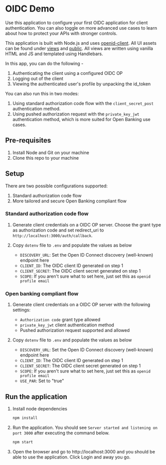 # OIDC Demo

Use this application to configure your first OIDC application for client authentication. You can also toggle on more advanced use cases to learn about how to protect your APIs with stronger controls. 

This application is built with Node.js and uses [openid-client](https://www.npmjs.com/package/openid-client). All UI assets can be found under [views](/views) and [public](/public). All views are written using vanilla HTML and JS and templated using Handlebars.

In this app, you can do the following -

1. Authenticating the client using a configured OIDC OP
2. Logging out of the client
3. Viewing the authenticated user's profile by unpacking the id_token

You can also run this in two modes:

1. Using standard authorization code flow with the `client_secret_post` authentication method.
2. Using pushed authorization request with the `private_key_jwt` authentication method, which is more suited for Open Banking use cases.

## Pre-requisites

1. Install Node and Git on your machine
2. Clone this repo to your machine

## Setup

There are two possible configurations supported:

1. Standard authorization code flow
2. More tailored and secure Open Banking compliant flow

### Standard authorization code flow

1. Generate client credentials on a OIDC OP server. Choose the grant type as authorization code and set redirect_uri to `http://localhost:3000/auth/callback`.

2. Copy `dotenv` file to `.env` and populate the values as below
    - `DISCOVERY_URL`: Set the Open ID Connect discovery (well-known) endpoint here
    - `CLIENT_ID`: The OIDC client ID generated on step 1
    - `CLIENT_SECRET`: The OIDC client secret generated on step 1
    - `SCOPE`: If you aren't sure what to set here, just set this as `openid profile email`

### Open banking compliant flow

1. Generate client credentials on a OIDC OP server with the following settings:
    - `Authorization code` grant type allowed
    - `private_key_jwt` client authentication method
    - Pushed authorization request supported and allowed

2. Copy `dotenv` file to `.env` and populate the values as below
    - `DISCOVERY_URL`: Set the Open ID Connect discovery (well-known) endpoint here
    - `CLIENT_ID`: The OIDC client ID generated on step 1
    - `CLIENT_SECRET`: The OIDC client secret generated on step 1
    - `SCOPE`: If you aren't sure what to set here, just set this as `openid profile email`
    - `USE_PAR`: Set to "true"

## Run the application

1. Install node dependencies

    ```bash
    npm install
    ```

2. Run the application. You should see `Server started and listening on port 3000` after executing the command below.

    ```bash
    npm start
    ```

3. Open the browser and go to http://localhost:3000 and you should be able to use the application. Click Login and away you go.